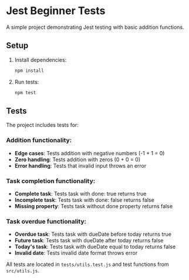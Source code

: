 # Jest Beginner Tests

A simple project demonstrating Jest testing with basic addition functions.

## Setup

1. Install dependencies:
   ```bash
   npm install
   ```

2. Run tests:
   ```bash
   npm test
   ```

## Tests

The project includes tests for:

### Addition functionality:
- **Edge cases**: Tests addition with negative numbers (-1 + 1 = 0)
- **Zero handling**: Tests addition with zeros (0 + 0 = 0)  
- **Error handling**: Tests that invalid input throws an error

### Task completion functionality:
- **Complete task**: Tests task with done: true returns true
- **Incomplete task**: Tests task with done: false returns false
- **Missing property**: Tests task without done property returns false

### Task overdue functionality:
- **Overdue task**: Tests task with dueDate before today returns true
- **Future task**: Tests task with dueDate after today returns false
- **Today's task**: Tests task with dueDate equal to today returns false
- **Invalid date**: Tests invalid date format throws error

All tests are located in `tests/utils.test.js` and test functions from `src/utils.js`.